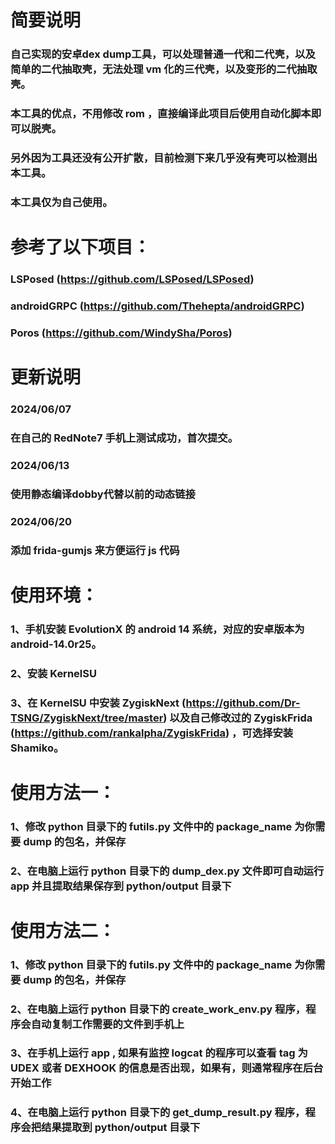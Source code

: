 # 简要说明

### 自己实现的安卓dex dump工具，可以处理普通一代和二代壳，以及简单的二代抽取壳，无法处理 vm 化的三代壳，以及变形的二代抽取壳。
### 本工具的优点，不用修改 rom ，直接编译此项目后使用自动化脚本即可以脱壳。
### 另外因为工具还没有公开扩散，目前检测下来几乎没有壳可以检测出本工具。
### 本工具仅为自己使用。

# 参考了以下项目：
### LSPosed (https://github.com/LSPosed/LSPosed)
### androidGRPC (https://github.com/Thehepta/androidGRPC)
### Poros (https://github.com/WindySha/Poros)

# 更新说明
### 2024/06/07
### 在自己的 RedNote7 手机上测试成功，首次提交。

### 2024/06/13
### 使用静态编译dobby代替以前的动态链接

### 2024/06/20
### 添加 frida-gumjs 来方便运行 js 代码

# 使用环境：
### 1、手机安装 EvolutionX 的 android 14 系统，对应的安卓版本为 android-14.0r25。
### 2、安装 KernelSU 
### 3、在 KernelSU 中安装 ZygiskNext (https://github.com/Dr-TSNG/ZygiskNext/tree/master) 以及自己修改过的 ZygiskFrida (https://github.com/rankalpha/ZygiskFrida) ，可选择安装 Shamiko。

# 使用方法一：
### 1、修改 python 目录下的 futils.py 文件中的 package_name 为你需要 dump 的包名，并保存
### 2、在电脑上运行 python 目录下的 dump_dex.py 文件即可自动运行 app 并且提取结果保存到 python/output 目录下

# 使用方法二：
### 1、修改 python 目录下的 futils.py 文件中的 package_name 为你需要 dump 的包名，并保存
### 2、在电脑上运行 python 目录下的 create_work_env.py 程序，程序会自动复制工作需要的文件到手机上
### 3、在手机上运行 app , 如果有监控 logcat 的程序可以查看 tag 为 UDEX 或者 DEXHOOK 的信息是否出现，如果有，则通常程序在后台开始工作
### 4、在电脑上运行 python 目录下的 get_dump_result.py 程序，程序会把结果提取到 python/output 目录下